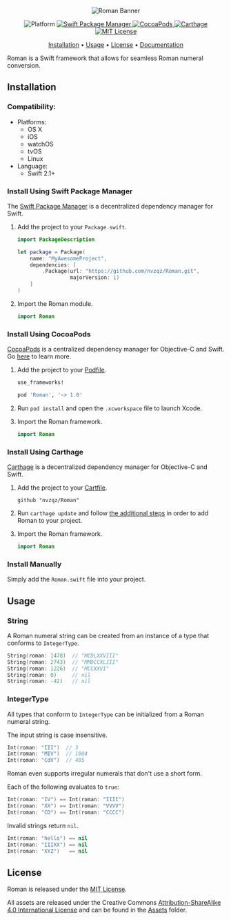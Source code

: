 <p align="center">
    <img
    src="https://raw.githubusercontent.com/nvzqz/Roman/master/Assets/banner.png"
    alt="Roman Banner">
</p>

<p align="center">
    <img src="https://img.shields.io/badge/platform-osx%20%7C%20ios%20%7C%20watchos%20%7C%20tvos%20%7C%20linux-lightgrey.svg?style=flat-square"
         alt="Platform">
    <a href="https://swift.org/package-manager">
        <img src="https://img.shields.io/badge/SPM-compatible-orange.svg?style=flat-square"
             alt="Swift Package Manager">
    </a>
    <a href="https://cocoapods.org/pods/Roman">
        <img src="https://img.shields.io/cocoapods/v/Roman.svg?style=flat-square"
             alt="CocoaPods">
    </a>
    <a href="https://github.com/Carthage/Carthage">
        <img src="https://img.shields.io/badge/Carthage-compatible-4BC51D.svg?style=flat-square"
             alt="Carthage">
    </a>
    <a href="https://opensource.org/licenses/MIT">
        <img src="https://img.shields.io/badge/license-MIT-000000.svg?style=flat-square"
             alt="MIT License">
    </a>
</p>

<p align="center">
    <a href="#installation">Installation</a>
  • <a href="#usage">Usage</a>
  • <a href="#license">License</a>
  • <a href="https://nvzqz.github.io/Roman/docs/">Documentation</a>
</p>

Roman is a Swift framework that allows for seamless Roman numeral conversion.

## Installation

### Compatibility:

- Platforms:
    - OS X
    - iOS
    - watchOS
    - tvOS
    - Linux
- Language:
    - Swift 2.1+

### Install Using Swift Package Manager
The [Swift Package Manager](https://swift.org/package-manager/) is a
decentralized dependency manager for Swift.

1. Add the project to your `Package.swift`.

    ```swift
    import PackageDescription

    let package = Package(
        name: "MyAwesomeProject",
        dependencies: [
            .Package(url: "https://github.com/nvzqz/Roman.git",
                     majorVersion: 1)
        ]
    )
    ```

2. Import the Roman module.

    ```swift
    import Roman
    ```

### Install Using CocoaPods
[CocoaPods](https://cocoapods.org/) is a centralized dependency manager for
Objective-C and Swift. Go [here](https://guides.cocoapods.org/using/index.html)
to learn more.

1. Add the project to your [Podfile](https://guides.cocoapods.org/using/the-podfile.html).

    ```ruby
    use_frameworks!

    pod 'Roman', '~> 1.0'
    ```

2. Run `pod install` and open the `.xcworkspace` file to launch Xcode.

3. Import the Roman framework.

    ```swift
    import Roman
    ```

### Install Using Carthage
[Carthage](https://github.com/Carthage/Carthage) is a decentralized dependency
manager for Objective-C and Swift.

1. Add the project to your [Cartfile](https://github.com/Carthage/Carthage/blob/master/Documentation/Artifacts.md#cartfile).

    ```
    github "nvzqz/Roman"
    ```

2. Run `carthage update` and follow [the additional steps](https://github.com/Carthage/Carthage#getting-started)
   in order to add Roman to your project.

3. Import the Roman framework.

    ```swift
    import Roman
    ```

### Install Manually

Simply add the `Roman.swift` file into your project.

## Usage

### String

A Roman numeral string can be created from an instance of a type that conforms
to `IntegerType`.

```swift
String(roman: 1478)  // "MCDLXXVIII"
String(roman: 2743)  // "MMDCCXLIII"
String(roman: 1226)  // "MCCXXVI"
String(roman: 0)     // nil
String(roman: -42)   // nil
```

### IntegerType

All types that conform to `IntegerType` can be initialized from a Roman numeral
string.

The input string is case insensitive.

```swift
Int(roman: "III")  // 3
Int(roman: "MIV")  // 1004
Int(roman: "CdV")  // 405
```

Roman even supports irregular numerals that don't use a short form.

Each of the following evaluates to `true`:

```swift
Int(roman: "IV") == Int(roman: "IIII")
Int(roman: "XX") == Int(roman: "VVVV")
Int(roman: "CD") == Int(roman: "CCCC")
```

Invalid strings return `nil`.

```swift
Int(roman: "hello") == nil
Int(roman: "IIIXX") == nil
Int(roman: "XYZ")   == nil
```

## License

Roman is released under the [MIT License](https://opensource.org/licenses/MIT).

All assets are released under the Creative Commons [Attribution-ShareAlike 4.0 International License](https://creativecommons.org/licenses/by-sa/4.0/)
and can be found in the [Assets](https://github.com/nvzqz/Roman/tree/master/Assets)
folder.
